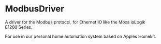 # ModbusDriver

A driver for the Modbus protocol,
for Ethernet IO like the Moxa ioLogik E1200 Series.

For use in our personal home automation system based on Apples Homekit.
